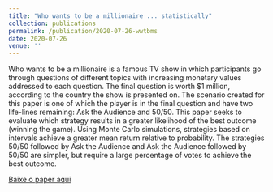 ```yaml
---
title: "Who wants to be a millionaire ... statistically"
collection: publications
permalink: /publication/2020-07-26-wwtbms
date: 2020-07-26
venue: ''
---
```

Who wants to be a millionaire is a famous TV show in which participants go through questions of different topics with increasing monetary values addressed to each question.
The final question is worth $1 million, according to the country the show is presented on.
The scenario created for this paper is one of which the player is in the final question and have two life-lines remaining: Ask the Audience and 50/50. 
This paper seeks to evaluate which strategy results in a greater likelihood of the best outcome (winning the game). 
Using Monte Carlo simulations, strategies based on intervals achieve a greater mean return relative to probability. 
The strategies 50/50 followed by Ask the Audience and Ask the Audience followed by 50/50 are simpler,
but require a large percentage of votes to achieve the best outcome.

[Baixe o paper aqui](https://github.com/pedrohcrocha/pedrohcrocha.github.io/blob/master/files/WWTBMS.pdf)

